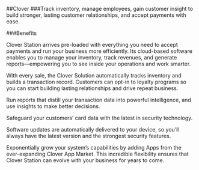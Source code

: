 ##Clover
###Track inventory, manage employees, gain customer insight to build stronger, lasting customer relationships, and accept payments with ease.

###Benefits

Clover Station arrives pre-loaded with everything you need to accept payments and run your business more efficiently. Its cloud-based software enables you to manage your inventory, track revenues, and generate reports—empowering you to see inside your operations and work smarter.

With every sale, the Clover Solution automatically tracks inventory and builds a transaction record. Customers can opt-in to loyalty programs so you can start building lasting relationships and drive repeat business.

Run reports that distill your transaction data into powerful intelligence, and use insights to make better decisions.

Safeguard your customers’ card data with the latest in security technology.

Software updates are automatically delivered to your device, so you’ll always have the latest version and the strongest security features.

Exponentially grow your system’s capabilities by adding Apps from the ever-expanding Clover App Market. This incredible flexibility ensures that Clover Station can evolve with your business for years to come.
